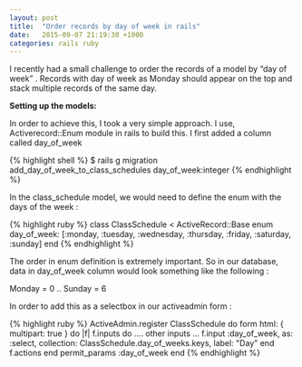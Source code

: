 ```yaml
---
layout: post
title:  "Order records by day of week in rails"
date:   2015-09-07 21:19:30 +1000
categories: rails ruby
---
```

I recently had a small challenge to order the records of a model by “day of week” .  Records with day of week as Monday should appear on the top and stack multiple records of the same day.

**Setting up the models:**

In order to achieve this, I took a very simple approach. I use, Activerecord::Enum module in rails to build this. I first added a column called day_of_week

{% highlight shell %}
$ rails g migration add_day_of_week_to_class_schedules day_of_week:integer
{% endhighlight %}

In the class_schedule model, we would need to define the enum with the days of the week :

{% highlight ruby %}
class ClassSchedule < ActiveRecord::Base
 enum day_of_week: [:monday, :tuesday, :wednesday, :thursday, :friday, :saturday, :sunday]
end
{% endhighlight %}

The order in enum definition is extremely important. So in our database, data in day_of_week column would look something like the following :

Monday = 0 .. Sunday = 6

In order to add this as a selectbox in our activeadmin form :

{% highlight ruby %}
ActiveAdmin.register ClassSchedule do
  form html: { multipart: true } do |f|
    f.inputs do
     .... other inputs ...
      f.input :day_of_week, as: :select, collection: ClassSchedule.day_of_weeks.keys, label: "Day"
    end
   f.actions
  end
  permit_params  :day_of_week
end
{% endhighlight %}
